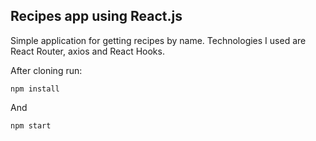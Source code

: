 ##	Recipes app using React.js
 Simple application for getting recipes by name.
 Technologies I used are React Router, axios and React Hooks.

After cloning run:

    npm install
And

    npm start


